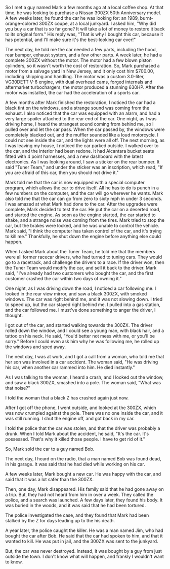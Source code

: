 So I met a guy named Mark a few months ago at a local coffee shop. At that time, he was looking to purchase a Nissan 300ZX 50th Anniversary model. A few weeks later, he found the car he was looking for: an 1989, burnt-orange-colored 300ZX coupe, at a local junkyard. I asked him, "Why did you buy a car that is so far gone? It will take a lot of money to restore it back to its original form." His reply was, "That is why I bought this car, because it has potential, and I'll make sure it's the best-looking car ever!"

  
The next day, he told me the car needed a few parts, including the hood, rear bumper, exhaust system, and a few other parts. A week later, he had a complete 300ZX without the motor. The motor had a few blown piston cylinders, so it wasn't worth the cost of restoration. So, Mark purchased a motor from a salvage yard in New Jersey, and it only cost him $700.00, including shipping and handling. The motor was a custom 3.0-liter, VG30DETT V-6 engine, with dual overhead cams, forged internals and aftermarket turbochargers; the motor produced a stunning 630HP. After the motor was installed, the car had the acceleration of a sports car.

  
A few months after Mark finished the restoration, I noticed the car had a black tint on the windows, and a strange sound was coming from the exhaust. I also noticed that the car was equipped with an alarm, and had a very large spoiler attached to the rear end of the car. One night, as I was driving home, I heard the strangest sound coming from behind me, so I pulled over and let the car pass. When the car passed by, the windows were completely blacked out, and the muffler sounded like a loud motorcycle. I could not see inside the car, and the lights were all off. The next morning, as I was leaving my house, I noticed the car parked outside. I walked over to the car, and the interior had been redone. It had Alcantara bucket seats fitted with 4 point harnesses, and a new dashboard with the latest electronics. As I was looking around, I saw a sticker on the rear bumper. It said "Tuner Team," and under the sticker was an inscription, which read, "If you are afraid of this car, then you should not drive it."

  
Mark told me that the car is now equipped with a special computer program, which allows the car to drive itself. All he has to do is punch in a few numbers on the computer, and the car will go wherever he wants. Mark also told me that the car can go from zero to sixty mph in under 3 seconds. I was amazed at what Mark had done to the car. After the upgrades were complete, Mark decided to test the car. He put the car on a deserted road, and started the engine. As soon as the engine started, the car started to shake, and a strange noise was coming from the tires. Mark tried to stop the car, but the brakes were locked, and he was unable to control the vehicle. Mark said, "I think the computer has taken control of the car, and it's trying to kill me." Thankfully, he shut down the engine before anything else could happen.

  
When I asked Mark about the Tuner Team, he told me that the members were all former racecar drivers, who had turned to tuning cars. They would go to a racetrack, and challenge the drivers to a race. If the driver won, then the Tuner Team would modify the car, and sell it back to the driver. Mark said, "I've already had two customers who bought the car, and the first customer crashed the car within two days of owning it."

  
One night, as I was driving down the road, I noticed a car following me. I looked in the rear view mirror, and saw a black 300ZX, with smoked windows. The car was right behind me, and it was not slowing down. I tried to speed up, but the car stayed right behind me. I pulled into a gas station, and the car followed me. I must've done something to anger the driver, I thought.

  
I got out of the car, and started walking towards the 300ZX. The driver rolled down the window, and I could see a young man, with black hair, and a tattoo on his neck. He said, "You'd better not mess with me, or you'll be sorry." Before I could even ask him why he was following me, he rolled up the windows and sped away.

  
The next day, I was at work, and I got a call from a woman, who told me that her son was involved in a car accident. The woman said, "He was driving his car, when another car rammed into him. He died instantly."

  
As I was talking to the woman, I heard a crash, and I looked out the window, and saw a black 300ZX, smashed into a pole. The woman said, "What was that noise?"

  
I told the woman that a black Z has crashed again just now.

  
After I got off the phone, I went outside, and looked at the 300ZX, which was now crumpled against the pole. There was no one inside the car, and it was still running. I shut the engine off, and got back in my car.

  
I told the police that the car was stolen, and that the driver was probably a drunk. When I told Mark about the accident, he said, "It's the car. It's possessed. That's why it killed those people. I have to get rid of it."

  
So, Mark sold the car to a guy named Bob.

  
The next day, I heard on the radio, that a man named Bob was found dead, in his garage. It was said that he had died while working on his car.

  
A few weeks later, Mark bought a new car. He was happy with the car, and said that it was a lot safer than the 300ZX.

  
Then, one day, Mark disappeared. His family said that he had gone away on a trip. But, they had not heard from him in over a week. They called the police, and a search was launched. A few days later, they found his body. It was buried in the woods, and it was said that he had been tortured.

  
The police investigated the case, and they found that Mark had been stalked by the Z for days leading up to the his death.

  
A year later, the police caught the killer. He was a man named Jim, who had bought the car after Bob. He said that the car had spoken to him, and that it wanted to kill. He was put in jail, and the 300ZX was sent to the junkyard.

  
But, the car was never destroyed. Instead, it was bought by a guy from just outside the town. I don't know what will happen, and frankly I wouldn't want to know.